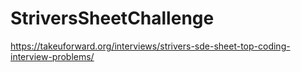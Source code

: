# StriversSheetChallenge

https://takeuforward.org/interviews/strivers-sde-sheet-top-coding-interview-problems/
